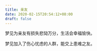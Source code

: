 ```yaml
---
title: 亲友
date: 2020-02-15T20:54:12+08:00
draft: false
---
```


梦见为亲友有损失悲恸万分，生活会幸福愉快。

梦见加入了伤心忧虑的人群，能交上患难之友。